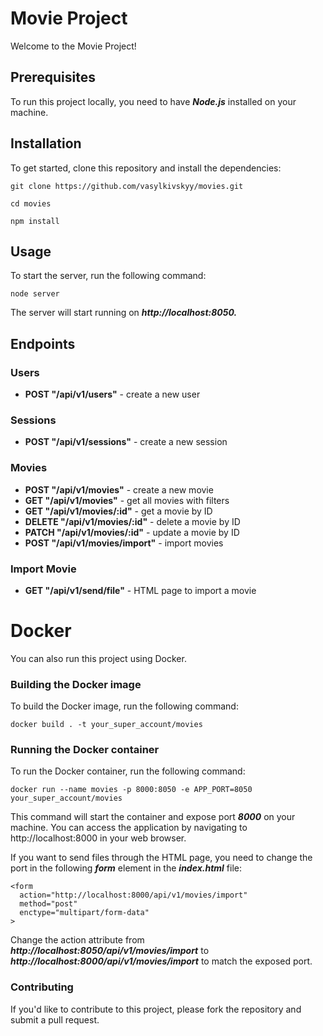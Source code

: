 # Movie Project
Welcome to the Movie Project!
## Prerequisites
To run this project locally, you need to have ***Node.js*** installed on your machine.
## Installation
To get started, clone this repository and install the dependencies:
```
git clone https://github.com/vasylkivskyy/movies.git

cd movies

npm install
```
## Usage
To start the server, run the following command:
```
node server
```
The server will start running on ***http://localhost:8050.***
## Endpoints
### Users
- **POST "/api/v1/users"** - create a new user
### Sessions
- **POST "/api/v1/sessions"** - create a new session
### Movies
- **POST "/api/v1/movies"** - create a new movie
- **GET "/api/v1/movies"** - get all movies with filters
- **GET "/api/v1/movies/:id"** - get a movie by ID
- **DELETE "/api/v1/movies/:id"** - delete a movie by ID
- **PATCH "/api/v1/movies/:id"** - update a movie by ID
- **POST "/api/v1/movies/import"** - import movies
### Import Movie
- **GET "/api/v1/send/file"** - HTML page to import a movie
# Docker
You can also run this project using Docker.
### Building the Docker image
To build the Docker image, run the following command:
```
docker build . -t your_super_account/movies
```
### Running the Docker container
To run the Docker container, run the following command:
```
docker run --name movies -p 8000:8050 -e APP_PORT=8050 your_super_account/movies
```
This command will start the container and expose port ***8000*** on your machine. You can access the application by navigating to http://localhost:8000 in your web browser.

If you want to send files through the HTML page, you need to change the port in the following ***form*** element in the ***index.html*** file:
```
<form
  action="http://localhost:8000/api/v1/movies/import"
  method="post"
  enctype="multipart/form-data"
>
```
Change the action attribute from ***http://localhost:8050/api/v1/movies/import*** to ***http://localhost:8000/api/v1/movies/import*** to match the exposed port.
### Contributing
If you'd like to contribute to this project, please fork the repository and submit a pull request.
